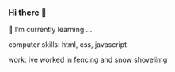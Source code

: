 ### Hi there 👋

 🌱 I’m currently learning ...

computer skills: html, css, javascript 

work: ive worked in fencing and snow shovelimg 

